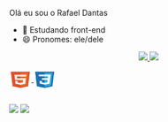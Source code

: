 Olá eu sou o Rafael Dantas

- 🌱 Estudando front-end
- 😄 Pronomes: ele/dele

<div align="center">
  <a href="https://github.com/rafo26">
  <img height="180em" src="https://github-readme-stats.vercel.app/api?username=rafo26&show_icons=true&theme=dark&include_all_commits=true&count_private=true"/>
  <img height="180em" src="https://github-readme-stats.vercel.app/api/top-langs/?username=rafo26&layout=compact&langs_count=7&theme=dark"/>
</div>
  
<div style="display: inline_block"><br>
 
  <img align="center" alt="Rafa-HTML" height="30" width="40" src="https://raw.githubusercontent.com/devicons/devicon/master/icons/html5/html5-original.svg">
  <img align="center" alt="Rafa-CSS" height="30" width="40" src="https://raw.githubusercontent.com/devicons/devicon/master/icons/css3/css3-original.svg">
  
</div>
 
##
  
<div> 

  <a href = "mailto: rafaeldantas2605@gmail.com"><img src="https://img.shields.io/badge/-Gmail-%23333?style=for-the-badge&logo=gmail&logoColor=white" target="_blank"></a>
  <a href="https://www.linkedin.com/in/rafaeldantas2605/" target="_blank"><img src="https://img.shields.io/badge/-LinkedIn-%230077B5?style=for-the-badge&logo=linkedin&logoColor=white" target="_blank"></a> 

 
</div>
